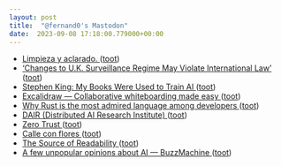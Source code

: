 ```yaml
---
layout: post
title:  "@fernand0's Mastodon"
date:  2023-09-08 17:18:00.779000+00:00
---
```

*  [Limpieza y aclarado. ](https://avecesunafoto.wordpress.com/2023/09/08/limpieza-y-aclarado) ([toot](https://mastodon.social/@fernand0/111030663955221700))
*  [‘Changes to U.K. Surveillance Regime May Violate International Law’ ](https://daringfireball.net/2023/08/kouvakas_uk_surveillanc) ([toot](https://mastodon.social/@fernand0/111030612162242704))
*  [Stephen King: My Books Were Used to Train AI ](https://www.theatlantic.com/books/archive/2023/08/stephen-king-books-ai-writing/675088) ([toot](https://mastodon.social/@fernand0/111030378304728715))
*  [Excalidraw — Collaborative whiteboarding made easy ](https://excalidraw.co) ([toot](https://mastodon.social/@fernand0/111030318316632823))
*  [Why Rust is the most admired language among developers ](https://github.blog/2023-08-30-why-rust-is-the-most-admired-language-among-developers) ([toot](https://mastodon.social/@fernand0/111030041143242009))
*  [DAIR (Distributed AI Research Institute) ](https://www.dair-institute.org/about) ([toot](https://mastodon.social/@fernand0/111029192316809970))
*  [Zero Trust ](https://www.windley.com/archives/2023/08/zero_trust.shtm) ([toot](https://mastodon.social/@fernand0/111028998046597959))
*  [Calle con flores ](https://www.flickr.com/photos/fernand0/53159035958) ([toot](https://mastodon.social/@fernand0/111028983453320215))
*  [
The Source of Readability
 ](https://loup-vaillant.fr/articles/source-of-readabilit) ([toot](https://mastodon.social/@fernand0/111028730704630611))
*  [A few unpopular opinions about AI — BuzzMachine ](https://buzzmachine.com/2023/08/21/a-few-unpopular-opinions-about-ai) ([toot](https://mastodon.social/@fernand0/111028499786230107))
